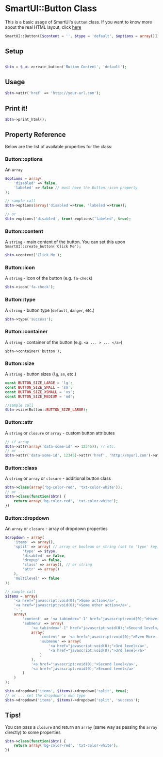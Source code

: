 # SmartUI::Button Class
This is a basic usage of SmartUI's ```Button``` class. If you want to know more about the real HTML layout, click [here](buttons.php)
```php
SmartUI::Button([$content = '', $type = 'default', $options = array()])
```

## Setup
```php

$btn = $_ui->create_button('Button Content', 'default');
```

## Usage
```php
$btn->attr('href' => 'http://your-url.com');
```

## Print it!
```php
$btn->print_html();
```

## Property Reference
Below are the list of available properties for the class:

### Button::options
An ```array```
```php
$options = array(
	'disabled' => false,
	'labeled' => false // must have the Button::icon property
);

// sample call
$btn->options(array('disabled'=>true, 'labeled'=>true));

// or ...
$btn->options('disabled', true)->options('labeled', true);
```

### Button::content
A ```string``` - main content of the button. You can set this upon ```SmartUI::create_button('Click Me');```
```php
$btn->content('Click Me');
```

### Button::icon
A ```string``` - icon of the button (e.g. ```fa-check```)
```php
$btn->icon('fa-check');
```

### Button::type
A ```string``` - button type (```default```, ```danger```, etc.)
```php
$btn->type('success');
```

### Button::container
A ```string``` - container of the button (e.g. ```<a ... > ... </a>```)
```
$btn->container('button');
```

### Button::size
A ```string``` - button sizes (```lg```, ```sm```, etc.)
```php
const BUTTON_SIZE_LARGE = 'lg';
const BUTTON_SIZE_SMALL = 'sm';
const BUTTON_SIZE_XSMALL = 'xs';
const BUTTON_SIZE_MEDIUM = 'md';

//sample call
$btn->size(Button::BUTTON_SIZE_LARGE);
```

### Button::attr
A ```string``` or ```closure``` or ```array``` - custom button attributes
```php
// if array
$btn->attr(array('data-some-id' => 12345)); // etc.
// or ...
$btn->attr('data-some-id', 12345)->attr('href', 'http://myurl.com')->attr('target', '_blank');
```

### Button::class
A ```string``` or ```array``` or ```closure``` - additional button class
```php
$btn->class(array('bg-color-red', 'txt-color-white'));
// or ...
$btn->class(function($btn) {
	return array('bg-color-red', 'txt-color-white');
})
```

### Button::dropdown
An ```array``` or ```closure``` - array of dropdown properties
```php
$dropdown = array(
	'items' => array(),
	'split' => array( // array or boolean or string (set to 'type' key) or closure (must return same structure array)
		'type' => $type,
		'disabled' => false,
		'dropup' => false,
		'class' => array(), // or string
		'attr' => array()
	),
	'multilevel' => false
);

// sample call
$items = array(
	'<a href="javascript:void(0);">Some action</a>',
	'<a href="javascript:void(0);">Some other action</a>',
	'-',
	array(
		'content' => '<a tabindex="-1" href="javascript:void(0);">Hover me for more options</a>',
		'submenu' => array(
			'<a tabindex="-1" href="javascript:void(0);">Second level</a>',
			array(
				'content' => '<a href="javascript:void(0);">Even More..</a>',
				'submenu' => array(
					'<a href="javascript:void(0);">3rd level</a>',
					'<a href="javascript:void(0);">3rd level</a>'
				)
			),
			'<a href="javascript:void(0);">Second level</a>',
			'<a href="javascript:void(0);">Second level</a>'
		)
	)
);

$btn->dropdown('items', $items)->dropdown('split', true);
// or ... set the dropdown's own type
$btn->dropdown('items', $items)->dropdown('split', 'success');
```

## Tips!
You can pass a ```closure``` and return an ```array``` (same way as passing the ```array``` directly) to some properties
```php
$btn->class(function($btn) {
	return array('bg-color-red', 'txt-color-white');
})
```